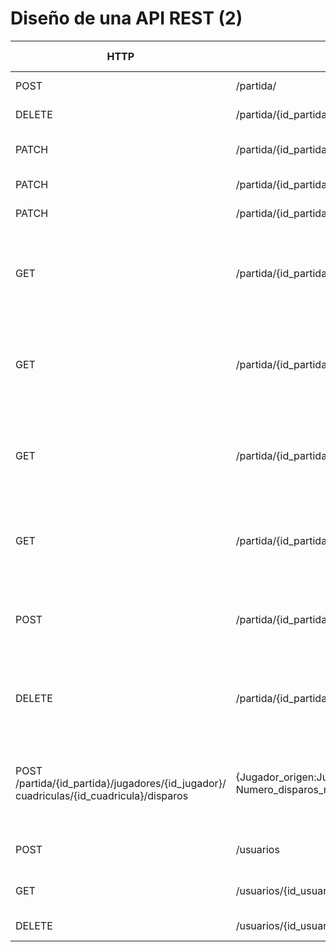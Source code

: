 # Diseño de una API REST (2)

|  HTTP | URI |  Body |  Respuesta |  ACCION-DEFINICION | 
| ------------- | ------------- |------------- |------------- |------------- |
|POST|/partida/|{Id_partida: 1234,jugador_a: Juan,Jugador_b:Marco,Fecha_partida: 2-2-2023,Estado: 1,}|201 OK 404 NF|Crear una partida|
|DELETE	|/partida/{id_partida}|	Elimino una partida según su id	|200 OK 404 NF	|Eliminar una partida.|
|PATCH	|/partida/{id_partida}	|{Id_partida: 1234,jugador_a: Juan,Jugador_b:Marco,Fecha_partida: 2-2-2023Estado:0}|	200 OK 404 NF	|Modificar datos de una partida.|
|PATCH	|/partida/{id_partida}|	{Id_partida: 1234,jugador_a: Juan,Jugador_b:Marco,Fecha_partida: 2-2-2023Estado:1}	|200 OK 404 NF	|Iniciar una partida|
|PATCH	|/partida/{id_partida}	|{Id_partida: 1234,jugador_a: Juan,Jugador_b:Marco,Fecha_partida: 2-2-2023,Estado:0}	|200 OK 404 NF|	Finalizar una partida|
|GET	|/partida/{id_partida}/jugadores|	Obtengo los jugadores de la partida especificada por el id.|	200 OK 404 NF|	Consultar todos los datos (jugadores asociados) de una partida.|
|GET	|/partida/{id_partida}/jugadores/{id_jugador}/ cuadriculas/{id_cuadricula}/barcos|	Obtengo los barcos que pertenecen al {id_jugador} de la partida {id_partida}|	200 OK 404 NF|	Consultar todos los datos (barcos de cada jugador) de una partida.|
|GET|	/partida/{id_partida}/jugadores/{id_jugador}/ cuadriculas/{id_cuadricula}/disparos|	Obtengo los disparos realizados por {id_jugador} en la partida {id_partida}|	200 OK 404 NF|	Consultar todos los datos ( disparos realizados,) de una partida.|
|GET	|/partida/{id_partida}/ganador	|Obtengo al ganador de la partida {id_partida}	|200 OK 404 NF|	Consultar todos los datos (ganador) de una partida.|
|POST	|/partida/{id_partida}/jugadores/{id_jugador}/cuadriculas/{id_cuadricula}/barcos| {Nombre_barco:’selva_negra’,Posición_barco:[2,4]tamano:3 Sentido: horizontal}|	201 OK 404 NF	|Añadir un barco a la cuadrícula de un jugador en una partida|
|DELETE |/partida/{id_partida}/juadores/{id_jugador}/cuadriculas/{id_cuadricula}/barcos/{id_barco}|Elimino un barco según su id.	|200 OK 404 NF	|Eliminar un barco de la cuadrícula de un jugador en una partida|
|POST	/partida/{id_partida}/jugadores/{id_jugador}/ cuadriculas/{id_cuadricula}/disparos|	{Jugador_origen:Juan;Jugador_destino: Marco Numero_disparos_realizados:2,cuadricula_destino: {id_cuadricula}}|201 OK 404 NF| Registrar un disparo de un jugador a otro en una partida|
|POST|	/usuarios|	{Id:1,Nombre: Juan,Apellido:Ortega,Email:juanortega@hotmail.com,Contrasena:  1256}|	201 OK 404 NF|Crear un usuario|
|GET	|/usuarios/{id_usuario}|	Obtengo los datos del usuario especificado por el id_usuario|	200 OK 404 NF	| Obtener datos de un usuario
|DELETE|	/usuarios/{id_usuario}	|Elimino el usuario especificado por el id_usuario	|200 OK 404 NF	|Eliminar un usuario
